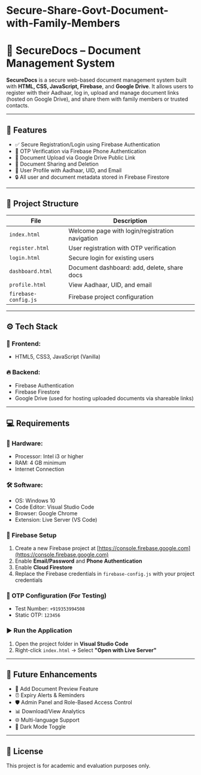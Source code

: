 # Secure-Share-Govt-Document-with-Family-Members

# 📁 SecureDocs – Document Management System

**SecureDocs** is a secure web-based document management system built with **HTML, CSS, JavaScript, Firebase**, and **Google Drive**. It allows users to register with their Aadhaar, log in, upload and manage document links (hosted on Google Drive), and share them with family members or trusted contacts.

---

## 🔐 Features

- ✅ Secure Registration/Login using Firebase Authentication  
- 🔄 OTP Verification via Firebase Phone Authentication  
- 📄 Document Upload via Google Drive Public Link  
- 🔗 Document Sharing and Deletion  
- 👤 User Profile with Aadhaar, UID, and Email  
- 🔒 All user and document metadata stored in Firebase Firestore

---

## 🧩 Project Structure

| File                 | Description                                      |
|----------------------|--------------------------------------------------|
| `index.html`         | Welcome page with login/registration navigation |
| `register.html`      | User registration with OTP verification         |
| `login.html`         | Secure login for existing users                 |
| `dashboard.html`     | Document dashboard: add, delete, share docs     |
| `profile.html`       | View Aadhaar, UID, and email                    |
| `firebase-config.js` | Firebase project configuration                  |

---

## ⚙️ Tech Stack

### 🔧 Frontend:
- HTML5, CSS3, JavaScript (Vanilla)

### 🔥 Backend:
- Firebase Authentication
- Firebase Firestore
- Google Drive (used for hosting uploaded documents via shareable links)

---

## 💻 Requirements

### 🔌 Hardware:
- Processor: Intel i3 or higher
- RAM: 4 GB minimum
- Internet Connection

### 🛠️ Software:
- OS: Windows 10
- Code Editor: Visual Studio Code
- Browser: Google Chrome
- Extension: Live Server (VS Code)

### 🔧 Firebase Setup

1. Create a new Firebase project at [https://console.firebase.google.com](https://console.firebase.google.com)
2. Enable **Email/Password** and **Phone Authentication**
3. Enable **Cloud Firestore**
4. Replace the Firebase credentials in `firebase-config.js` with your project credentials

### 🔑 OTP Configuration (For Testing)

- Test Number: `+919353994508`
- Static OTP: `123456`

### ▶️ Run the Application

1. Open the project folder in **Visual Studio Code**
2. Right-click `index.html` → Select **"Open with Live Server"**

---

## 🔮 Future Enhancements

- 📑 Add Document Preview Feature  
- ⏰ Expiry Alerts & Reminders  
- 🛡️ Admin Panel and Role-Based Access Control  
- 📊 Download/View Analytics  
- 🌐 Multi-language Support  
- 🌙 Dark Mode Toggle  

---


## 📄 License

This project is for academic and evaluation purposes only.
